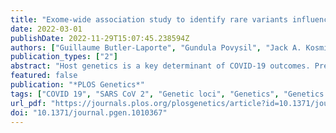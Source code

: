 ```yaml
---
title: "Exome-wide association study to identify rare variants influencing COVID-19 outcomes: Results from the Host Genetics Initiative"
date: 2022-03-01
publishDate: 2022-11-29T15:07:45.238594Z
authors: ["Guillaume Butler-Laporte", "Gundula Povysil", "Jack A. Kosmicki", "Elizabeth T. Cirulli", "Theodore Drivas", "Simone Furini", "Chadi Saad", "Axel Schmidt", "Pawel Olszewski", "Urszula Korotko", "Mathieu Quinodoz", "Elifnaz Çelik", "Kousik Kundu", "Klaudia Walter", "Junghyun Jung", "Amy D. Stockwell", "Laura G. Sloofman", "Daniel M. Jordan", "Ryan C. Thompson", "Diane Del Valle", "Nicole Simons", "Esther Cheng", "Robert Sebra", "Eric E. Schadt", "Seunghee Kim-Schulze", "Sacha Gnjatic", "Miriam Merad", "Joseph D. Buxbaum", "Noam D. Beckmann", "Alexander W. Charney", "Bartlomiej Przychodzen", "Timothy Chang", "Tess D. Pottinger", "Ning Shang", "Fabian Brand", "Francesca Fava", "Francesca Mari", "Karolina Chwialkowska", "Magdalena Niemira", "Szymon Pula", "J. Kenneth Baillie", "Alex Stuckey", "Antonio Salas", "Xabier Bello", "Jacobo Pardo-Seco", "Alberto Gómez-Carballa", "Irene Rivero-Calle", "Federico Martinón-Torres", "Andrea Ganna", "Konrad J. Karczewski", "Kumar Veerapen", "Mathieu Bourgey", "Guillaume Bourque", "Robert JM Eveleigh", "Vincenzo Forgetta", "David Morrison", "David Langlais", "Mark Lathrop", "Vincent Mooser", "Tomoko Nakanishi", "Robert Frithiof", "Michael Hultström", "Miklos Lipcsey", "Yanara Marincevic-Zuniga", "Jessica Nordlund", "Kelly M. Schiabor Barrett", "William Lee", "Alexandre Bolze", "Simon White", "Stephen Riffle", "Francisco Tanudjaja", "Efren Sandoval", "Iva Neveux", "Shaun Dabe", "Nicolas Casadei", "Susanne Motameny", "Manal Alaamery", "Salam Massadeh", "Nora Aljawini", "Mansour S. Almutairi", "Yaseen M. Arabi", "Saleh A. Alqahtani", "Fawz S. Al Harthi", "Amal Almutairi", "Fatima Alqubaishi", "Sarah Alotaibi", "Albandari Binowayn", "Ebtehal A. Alsolm", "Hadeel El Bardisy", "Mohammad Fawzy", "Fang Cai", "Nicole Soranzo", "Adam Butterworth", "COVID-19 Host Genetics Initiative", "DeCOI Host Genetics Group", "GEN-COVID Multicenter Study (Italy)", "Mount Sinai Clinical Intelligence Center", "Gen-Covid consortium (Spain)", "GenOMICC Consortium", "Japan COVID-19 Task Force", "Regeneron Genetics Center", "Daniel H. Geschwind", "Stephanie Arteaga", "Alexis Stephens", "Manish J. Butte", "Paul C. Boutros", "Takafumi N. Yamaguchi", "Shu Tao", "Stefan Eng", "Timothy Sanders", "Paul J. Tung", "Michael E. Broudy", "Yu Pan", "Alfredo Gonzalez", "Nikhil Chavan", "Ruth Johnson", "Bogdan Pasaniuc", "Brian Yaspan", "Sandra Smieszek", "Carlo Rivolta", "Stephanie Bibert", "Pierre-Yves Bochud", "Maciej Dabrowski", "Pawel Zawadzki", "Mateusz Sypniewski", "Elżbieta Kaja", "Pajaree Chariyavilaskul", "Voraphoj Nilaratanakul", "Nattiya Hirankarn", "Vorasuk Shotelersuk", "Monnat Pongpanich", "Chureerat Phokaew", "Wanna Chetruengchai", "Katsushi Tokunaga", "Masaya Sugiyama", "Yosuke Kawai", "Takanori Hasegawa", "Tatsuhiko Naito", "Ho Namkoong", "Ryuya Edahiro", "Akinori Kimura", "Seishi Ogawa", "Takanori Kanai", "Koichi Fukunaga", "Yukinori Okada", "Seiya Imoto", "Satoru Miyano", "Serghei Mangul", "Malak S. Abedalthagafi", "Hugo Zeberg", "Joseph J. Grzymski", "Nicole L. Washington", "Stephan Ossowski", "Kerstin U. Ludwig", "Eva C. Schulte", "Olaf Riess", "Marcin Moniuszko", "Miroslaw Kwasniewski", "Hamdi Mbarek", "Said I. Ismail", "Anurag Verma", "David B. Goldstein", "Krzysztof Kiryluk", "Alessandra Renieri", "Manuel A. R. Ferreira", "J. Brent Richards"]
publication_types: ["2"]
abstract: "Host genetics is a key determinant of COVID-19 outcomes. Previously, the COVID-19 Host Genetics Initiative genome-wide association study used common variants to identify multiple loci associated with COVID-19 outcomes. However, variants with the largest impact on COVID-19 outcomes are expected to be rare in the population. Hence, studying rare variants may provide additional insights into disease susceptibility and pathogenesis, thereby informing therapeutics development. Here, we combined whole-exome and whole-genome sequencing from 21 cohorts across 12 countries and performed rare variant exome-wide burden analyses for COVID-19 outcomes. In an analysis of 5,085 severe disease cases and 571,737 controls, we observed that carrying a rare deleterious variant in the SARS-CoV-2 sensor toll-like receptor TLR7 (on chromosome X) was associated with a 5.3-fold increase in severe disease (95% CI: 2.75–10.05, p = 5.41x10-7). This association was consistent across sexes. These results further support TLR7 as a genetic determinant of severe disease and suggest that larger studies on rare variants influencing COVID-19 outcomes could provide additional insights."
featured: false
publication: "*PLOS Genetics*"
tags: ["COVID 19", "SARS CoV 2", "Genetic loci", "Genetics", "Genetics of disease", "Genome-wide association studies", "Metaanalysis", "Virus testing"]
url_pdf: "https://journals.plos.org/plosgenetics/article?id=10.1371/journal.pgen.1010367"
doi: "10.1371/journal.pgen.1010367"
---
```


